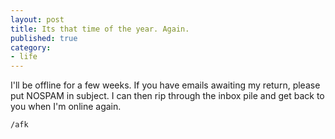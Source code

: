```yaml
---
layout: post
title: Its that time of the year. Again.
published: true
category:
- life
---
```

I'll be offline for a few weeks. If you have emails awaiting my return, please put NOSPAM in subject. I can then rip through the inbox pile and get back to you when I'm online again.

 

    /afk

